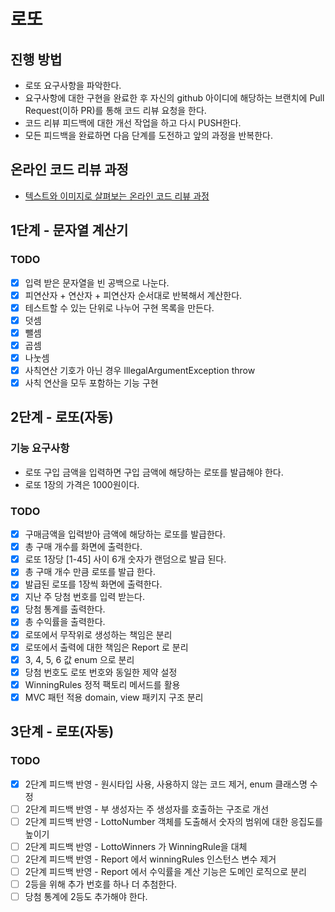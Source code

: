 # 로또
## 진행 방법
* 로또 요구사항을 파악한다.
* 요구사항에 대한 구현을 완료한 후 자신의 github 아이디에 해당하는 브랜치에 Pull Request(이하 PR)를 통해 코드 리뷰 요청을 한다.
* 코드 리뷰 피드백에 대한 개선 작업을 하고 다시 PUSH한다.
* 모든 피드백을 완료하면 다음 단계를 도전하고 앞의 과정을 반복한다.

## 온라인 코드 리뷰 과정
* [텍스트와 이미지로 살펴보는 온라인 코드 리뷰 과정](https://github.com/next-step/nextstep-docs/tree/master/codereview)

## 1단계 - 문자열 계산기

### TODO
- [x] 입력 받은 문자열을 빈 공백으로 나눈다.
- [x] 피연산자 + 연산자 + 피연산자 순서대로 반복해서 계산한다.
- [x] 테스트할 수 있는 단위로 나누어 구현 목록을 만든다. 
- [x] 덧셈 
- [x] 뺄셈 
- [x] 곱셈 
- [x] 나눗셈  
- [x] 사칙연산 기호가 아닌 경우 IllegalArgumentException throw 
- [x] 사칙 연산을 모두 포함하는 기능 구현

## 2단계 - 로또(자동)

### 기능 요구사항
- 로또 구입 금액을 입력하면 구입 금액에 해당하는 로또를 발급해야 한다.
- 로또 1장의 가격은 1000원이다.

### TODO
- [x] 구매금액을 입력받아 금액에 해당하는 로또를 발급한다.
- [x] 총 구매 개수를 화면에 출력한다.
- [x] 로또 1장당 [1-45] 사이 6개 숫자가 랜덤으로 발급 된다.
- [x] 총 구매 개수 만큼 로또를 발급 한다.
- [x] 발급된 로또를 1장씩 화면에 출력한다.
- [x] 지난 주 당첨 번호를 입력 받는다.
- [x] 당첨 통계를 출력한다.
- [x] 총 수익률을 출력한다.
- [x] 로또에서 무작위로 생성하는 책임은 분리
- [x] 로또에서 출력에 대한 책임은 Report 로 분리
- [x] 3, 4, 5, 6 값 enum 으로 분리
- [x] 당첨 번호도 로또 번호와 동일한 제약 설정
- [x] WinningRules 정적 팩토리 메서드를 활용
- [x] MVC 패턴 적용 domain, view 패키지 구조 분리

## 3단계 - 로또(자동)

### TODO
- [x] 2단계 피드백 반영 - 원시타입 사용, 사용하지 않는 코드 제거, enum 클래스명 수정
- [ ] 2단계 피드백 반영 - 부 생성자는 주 생성자를 호출하는 구조로 개선
- [ ] 2단계 피드백 반영 - LottoNumber 객체를 도출해서 숫자의 범위에 대한 응집도를 높이기 
- [ ] 2단계 피드백 반영 - LottoWinners 가 WinningRule을 대체
- [ ] 2단계 피드백 반영 - Report 에서 winningRules 인스턴스 변수 제거
- [ ] 2단계 피드백 반영 - Report 에서 수익률을 계산 기능은 도메인 로직으로 분리
- [ ] 2등을 위해 추가 번호를 하나 더 추첨한다.
- [ ] 당첨 통계에 2등도 추가해야 한다.
